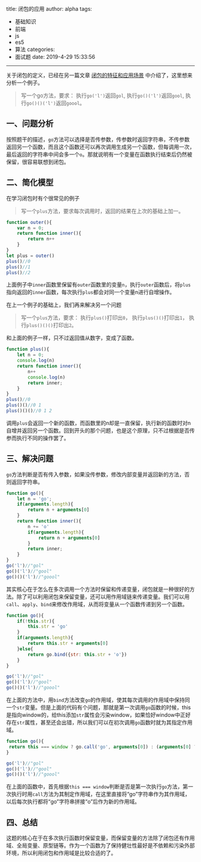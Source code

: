 title: 闭包的应用
author: alpha
tags:
  - 基础知识
  - 前端
  - js
  - es5
  - 算法
categories:
  - 面试题
date: 2019-4-29 15:33:56
---
<!--以下是正文-->

关于闭包的定义，已经在另一篇文章 [闭包的特征和应用场景](/2018/04/24/es5-note-closure/) 中介绍了，这里想来分析一个例子。

> 写一个go方法，要求：
> 执行`go('l')`返回`gol`,
> 执行`go()('l')`返回`gool`,
> 执行`go()()('l')`返回`goool`。

## 一、问题分析

按照题干的描述，`go`方法可以选择是否传参数，传参数时返回字符串，不传参数返回另一个函数，而且这个函数还可以再次调用生成另一个函数，但每调用一次，最后返回的字符串中间会多一个`o`。那就说明有一个变量在函数执行结束后仍然被保留，很容易联想到闭包。

<!--more-->

## 二、简化模型

在学习闭包时有个很常见的例子

> 写一个`plus`方法，要求每次调用时，返回的结果在上次的基础上加一。

``` javascript
function outer(){
	var n = 0;
	return function inner(){
		return n++
	}
}
let plus = outer()
plus()//0
plus()//1
plus()//2
```
上面例子中`inner`函数里保留有`outer`函数里的变量`n`，执行`outer`函数后，将`plus`指向返回的`inner`函数，每次执行`plus`都会对同一个变量n进行自增操作。

在上一个例子的基础上，我们再来解决另一个问题

> 写一个`plus`方法，要求：
> 执行`plus()`打印出`0`，
> 执行`plus()()`打印出`1`，
> 执行`plus()()()`打印出`2`。

和上面的例子一样，只不过返回值从数字，变成了函数。
``` javascript
function plus(){
	let n = 0;
	console.log(n)
	return function inner(){
		n++
		console.log(n)
		return inner;
	}
}
plus()//0
plus()()//0 1
plus()()()//0 1 2
```
调用`plus`会返回一个新的函数，而函数里的n却是一直保留，执行新的函数时对n自增并返回另一个函数。回到开头的那个问题，也是这个原理，只不过根据是否传参而执行不同的操作罢了。

## 三、解决问题

`go`方法判断是否有传入参数，如果没传参数，修改内部变量并返回新的方法，否则返回字符串。
``` javascript
function go(){
	let n = 'go';
	if(arguments.length){
		return n + arguments[0]
	}
	return function inner(){
		n += 'o'
		if(arguments.length){
			return n + arguments[0]
		}
		return inner;
	}
}
go('l')//"gol"
go()('l')//"gool"
go()()('l')//"goool"

```

其实核心在于怎么在多次调用一个方法时保留和传递变量，闭包就是一种很好的方法。除了可以利用闭包来保留变量，还可以用作用域链来传递变量。我们可以用`call`、`apply`、`bind`来修改作用域，从而将变量从一个函数传递到另一个函数。

``` javascript
function go(){
	if(!this.str){
		this.str = 'go'
	}
	if(arguments.length){
		return this.str + arguments[0]
	}else{
		return go.bind({str: this.str + 'o'})
	}
}

go('l')//"gol"
go()('l')//"gool"
go()()('l')//"goool"
```
在上面的方法中，用`bind`方法改变`go`的作用域，使其每次调用的作用域中保持同一个`str`变量。但是上面的代码有个问题，那就是第一次调用`go`函数的时候，this是指向window的，给this添加`str`属性会污染window，如果恰好window中正好存在`str`属性，甚至还会出错，所以我们可以在初次调用`go`函数时就为其指定作用域。

``` javascript
function go(){
 return this === window ? go.call('go', arguments[0]) : (arguments[0] ? this + arguments[0] : go.bind(this + 'o'))
}

go('l')//"gol"
go()('l')//"gool"
go()()('l')//"goool"
```
在上面的函数中，首先根据`this === window`判断是否是第一次执行`go`方法，第一次执行时用`call`方法为其制定作用域，在这里直接将“go”字符串作为其作用域，以后每次执行都将“go”字符串拼接“o”后作为新的作用域。

## 四、总结

这题的核心在于在多次执行函数时保留变量，而保留变量的方法除了闭包还有作用域、全局变量、原型链等。作为一个函数为了保持健壮性最好是不依赖和污染外部环境，所以利用闭包和作用域是比较合适的了。